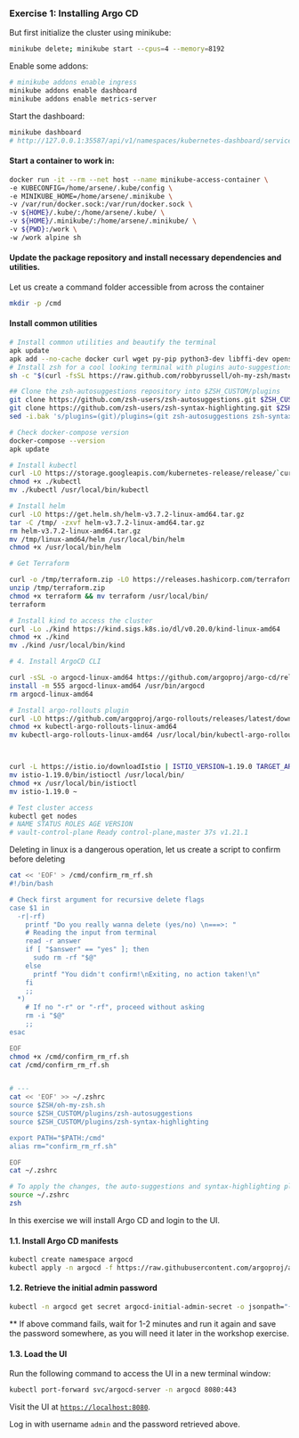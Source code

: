 ### Exercise 1: Installing Argo CD

But first initialize the cluster using minikube:

```sh
minikube delete; minikube start --cpus=4 --memory=8192
```

Enable some addons:

```bash
# minikube addons enable ingress
minikube addons enable dashboard
minikube addons enable metrics-server
```

Start the dashboard:

```bash
minikube dashboard
# http://127.0.0.1:35587/api/v1/namespaces/kubernetes-dashboard/services/http:kubernetes-dashboard:/proxy/#/workloads?namespace=default
```

#### Start a container to work in:

```bash
docker run -it --rm --net host --name minikube-access-container \
-e KUBECONFIG=/home/arsene/.kube/config \
-e MINIKUBE_HOME=/home/arsene/.minikube \
-v /var/run/docker.sock:/var/run/docker.sock \
-v ${HOME}/.kube/:/home/arsene/.kube/ \
-v ${HOME}/.minikube/:/home/arsene/.minikube/ \
-v ${PWD}:/work \
-w /work alpine sh
```

#### Update the package repository and install necessary dependencies and utilities.

Let us create a command folder accessible from across the container

```bash
mkdir -p /cmd
```

#### Install common utilities

```bash
# Install common utilities and beautify the terminal
apk update
apk add --no-cache docker curl wget py-pip python3-dev libffi-dev openssl-dev gcc libc-dev make  zip bash openssl mongodb-tools git docker-compose zsh vim nano unzip npm jq kustomize
# Install zsh for a cool looking terminal with plugins auto-suggestions and syntax-highlighting
sh -c "$(curl -fsSL https://raw.github.com/robbyrussell/oh-my-zsh/master/tools/install.sh)"

## Clone the zsh-autosuggestions repository into $ZSH_CUSTOM/plugins
git clone https://github.com/zsh-users/zsh-autosuggestions.git $ZSH_CUSTOM/plugins/zsh-autosuggestions
git clone https://github.com/zsh-users/zsh-syntax-highlighting.git $ZSH_CUSTOM/plugins/zsh-syntax-highlighting
sed -i.bak 's/plugins=(git)/plugins=(git zsh-autosuggestions zsh-syntax-highlighting)/' ~/.zshrc

# Check docker-compose version
docker-compose --version
apk update

# Install kubectl
curl -LO https://storage.googleapis.com/kubernetes-release/release/`curl -s https://storage.googleapis.com/kubernetes-release/release/stable.txt`/bin/linux/amd64/kubectl
chmod +x ./kubectl
mv ./kubectl /usr/local/bin/kubectl

# Install helm
curl -LO https://get.helm.sh/helm-v3.7.2-linux-amd64.tar.gz
tar -C /tmp/ -zxvf helm-v3.7.2-linux-amd64.tar.gz
rm helm-v3.7.2-linux-amd64.tar.gz
mv /tmp/linux-amd64/helm /usr/local/bin/helm
chmod +x /usr/local/bin/helm

# Get Terraform

curl -o /tmp/terraform.zip -LO https://releases.hashicorp.com/terraform/1.5.5/terraform_1.5.5_linux_amd64.zip
unzip /tmp/terraform.zip
chmod +x terraform && mv terraform /usr/local/bin/
terraform

# Install kind to access the cluster
curl -Lo ./kind https://kind.sigs.k8s.io/dl/v0.20.0/kind-linux-amd64
chmod +x ./kind
mv ./kind /usr/local/bin/kind

# 4. Install ArgoCD CLI

curl -sSL -o argocd-linux-amd64 https://github.com/argoproj/argo-cd/releases/latest/download/argocd-linux-amd64
install -m 555 argocd-linux-amd64 /usr/bin/argocd
rm argocd-linux-amd64

# Install argo-rollouts plugin
curl -LO https://github.com/argoproj/argo-rollouts/releases/latest/download/kubectl-argo-rollouts-linux-amd64
chmod +x kubectl-argo-rollouts-linux-amd64
mv kubectl-argo-rollouts-linux-amd64 /usr/local/bin/kubectl-argo-rollouts



curl -L https://istio.io/downloadIstio | ISTIO_VERSION=1.19.0 TARGET_ARCH=x86_64 sh -
mv istio-1.19.0/bin/istioctl /usr/local/bin/
chmod +x /usr/local/bin/istioctl
mv istio-1.19.0 ~

# Test cluster access
kubectl get nodes
# NAME STATUS ROLES AGE VERSION
# vault-control-plane Ready control-plane,master 37s v1.21.1
```

Deleting in linux is a dangerous operation, let us create a script to confirm before deleting

```bash
cat << 'EOF' > /cmd/confirm_rm_rf.sh
#!/bin/bash

# Check first argument for recursive delete flags
case $1 in
  -r|-rf)
    printf "Do you really wanna delete (yes/no) \n===>: "
    # Reading the input from terminal
    read -r answer
    if [ "$answer" == "yes" ]; then
      sudo rm -rf "$@"
    else
      printf "You didn't confirm!\nExiting, no action taken!\n"
    fi
    ;;
  *)
    # If no "-r" or "-rf", proceed without asking
    rm -i "$@"
    ;;
esac

EOF
chmod +x /cmd/confirm_rm_rf.sh
cat /cmd/confirm_rm_rf.sh


# ---
cat << 'EOF' >> ~/.zshrc
source $ZSH/oh-my-zsh.sh
source $ZSH_CUSTOM/plugins/zsh-autosuggestions
source $ZSH_CUSTOM/plugins/zsh-syntax-highlighting

export PATH="$PATH:/cmd"
alias rm="confirm_rm_rf.sh"

EOF
cat ~/.zshrc

# To apply the changes, the auto-suggestions and syntax-highlighting plugins must be sourced:
source ~/.zshrc
zsh
```

In this exercise we will install Argo CD and login to the UI.

#### 1.1. Install Argo CD manifests

```sh
kubectl create namespace argocd
kubectl apply -n argocd -f https://raw.githubusercontent.com/argoproj/argo-cd/stable/manifests/install.yaml
```

#### 1.2. Retrieve the initial admin password

```sh
kubectl -n argocd get secret argocd-initial-admin-secret -o jsonpath="{.data.password}" | base64 -d; echo
```

\*\* If above command fails, wait for 1-2 minutes and run it again and save the password somewhere, as you will need it later in the workshop exercise.

#### 1.3. Load the UI

Run the following command to access the UI in a new terminal window:

```sh
kubectl port-forward svc/argocd-server -n argocd 8080:443
```

Visit the UI at [`https://localhost:8080`](https://localhost:8080).

Log in with username `admin` and the password retrieved above.
